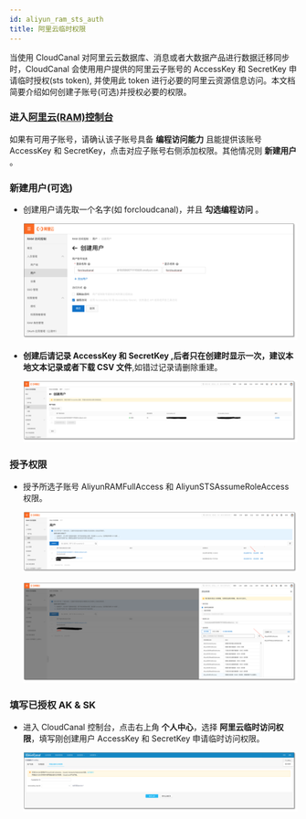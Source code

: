 ```yaml
---
id: aliyun_ram_sts_auth
title: 阿里云临时权限
---
```


当使用 CloudCanal 对阿里云云数据库、消息或者大数据产品进行数据迁移同步时，CloudCanal 会使用用户提供的阿里云子账号的 AccessKey 和 SecretKey 申请临时授权(sts token),
并使用此 token 进行必要的阿里云资源信息访问。本文档简要介绍如何创建子账号(可选)并授权必要的权限。

### 进入[阿里云(RAM)控制台](https://ram.console.aliyun.com/users)
如果有可用子账号，请确认该子账号具备 **编程访问能力** 且能提供该账号 AccessKey 和 SecretKey，点击对应子账号右侧添加权限。其他情况则 **新建用户** 。


### 新建用户(可选)

- 创建用户请先取一个名字(如 forcloudcanal)，并且 **勾选编程访问** 。

  ![](assets/aliyun_ram_sts_auth/create_user.png)

- **创建后请记录 AccessKey 和 SecretKey ,后者只在创建时显示一次，建议本地文本记录或者下载 CSV 文件**,如错过记录请删除重建。

  ![](assets/aliyun_ram_sts_auth/create_user_successfully.png)


### 授予权限

- 授予所选子账号 AliyunRAMFullAccess 和 AliyunSTSAssumeRoleAccess 权限。

  ![](assets/aliyun_ram_sts_auth/ram_auth_entry.png)

  ![](assets/aliyun_ram_sts_auth/ram_auth.png)


### 填写已授权 AK & SK

- 进入 CloudCanal 控制台，点击右上角 **个人中心**，选择 **阿里云临时访问权限**，填写刚创建用户 AccessKey 和 SecretKey 申请临时访问权限。

  ![](assets/aliyun_ram_sts_auth/fill_ak_sk_to_cloudcanal.png)